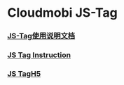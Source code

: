 # Cloudmobi JS-Tag

### [JS-Tag使用说明文档](./JSTAG.cn.md)

### [JS Tag Instruction](./JSTAG.en.md)

### [JS TagH5](./JSTAGH5.cn.md)
